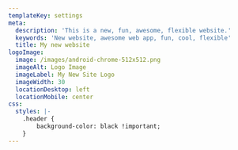 ```yaml
---
templateKey: settings
meta:
  description: 'This is a new, fun, awesome, flexible website.'
  keywords: 'New website, awesome web app, fun, cool, flexible'
  title: My new website
logoImage:
  image: /images/android-chrome-512x512.png
  imageAlt: Logo Image
  imageLabel: My New Site Logo
  imageWidth: 30
  locationDesktop: left
  locationMobile: center
css:
  styles: |-
    .header {
        background-color: black !important;
    }
---
```



